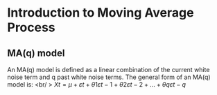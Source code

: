 # Introduction to Moving Average Process
## MA(q) model 
An MA(q) model is defined as a linear combination of the current white noise term and q past white noise terms. The general form of an MA(q) model is:
<br/ >
$Xt = μ + εt + θ1εt-1 + θ2εt-2 + ... + θqεt-q$
